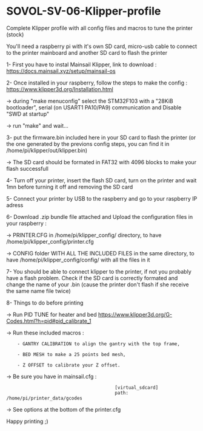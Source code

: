# SOVOL-SV-06-Klipper-profile
Complete Klipper profile with all config files and macros to tune the printer (stock)

You'll need a raspberry pi with it's own SD card, micro-usb cable to connect to the printer mainboard and another SD card to flash the printer

1- First you have to instal Mainsail Klipper, link to download : https://docs.mainsail.xyz/setup/mainsail-os


2- Once installed in your raspberry, follow the steps to make the config : https://www.klipper3d.org/Installation.html

  -> during "make menuconfig" select the STM32F103 with a "28KiB bootloader", serial (on USART1 PA10/PA9) communication and Disable "SWD at startup"
  
  -> run "make" and wait...


3- put the firmware.bin included here in your SD card to flash the printer (or the one generated by the previons config steps, you can find it in /home/pi/klipper/out/klipper.bin)

  -> The SD card should be formated in FAT32 with 4096 blocks to make your flash successfull
  
  
4- Turn off your printer, insert the flash SD card, turn on the printer and wait 1mn before turning it off and removing the SD card


5- Connect your printer by USB to the raspberry and go to your raspberry IP adress


6- Download .zip bundle file attached and Upload the configuration files in your raspberry :

  -> PRINTER.CFG in /home/pi/klipper_config/ directory, to have /home/pi/klipper_config/printer.cfg
  
  -> CONFIG folder WITH ALL THE INCLUDED FILES in the same directory, to have /home/pi/klipper_config/config/ with all the files in it
  
  
7- You should be able to connect klipper to the printer, if not you probably have a flash problem. Check if the SD card is correctly formated and change the name of your .bin (cause the printer don't flash if she receive the same name file twice)
  
  
8- Things to do before printing

  -> Run PID TUNE for heater and bed https://www.klipper3d.org/G-Codes.html?h=pid#pid_calibrate_1
  
  -> Run these included macros : 
  
        - GANTRY CALIBRATION to align the gantry with the top frame,
        
        - BED MESH to make a 25 points bed mesh,
        
        - Z OFFSET to calibrate your Z offset.
        
  -> Be sure you have in mainsail.cfg :
  
                                            [virtual_sdcard]
                                            path: /home/pi/printer_data/gcodes
                                            
  -> See options at the bottom of the printer.cfg
  
 Happy printing ;)
